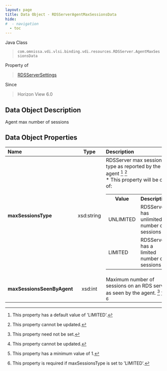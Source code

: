 ```yaml
---
layout: page
title: Data Object - RDSServerAgentMaxSessionsData
hide:
#  - navigation
  - toc
---
```






Java Class
> `com.omnissa.vdi.vlsi.binding.vdi.resources.RDSServer.AgentMaxSessionsData`

Property of
> [RDSServerSettings](vdi.resources.RDSServer.RDSServerSettings.md#field_detail)

Since
> Horizon View 6.0


## Data Object Description

Agent max number of sessions

## Data Object Properties

 Name | Type | Description
:---|:---:|:---
**maxSessionsType**|  xsd:string|  RDSServer max sessions type as reported by the agent [^113] [^2] <br>* This property will be one of:<br><table><tr><th>Value</th><th>Description</th></tr><tr><td>UNLIMITED</td><td>RDSServer has unlimited number of sessions</td></tr><tr><td>LIMITED</td><td>RDSServer has a limited number of sessions</td></tr></table>
**maxSessionsSeenByAgent**|  xsd:int|  Maximum number of sessions on an RDS server as seen by the agent. [^1] [^2] [^8] [^9]
 


 


[^1]: This property need not be set.
[^2]: This property cannot be updated.
[^8]: This property has a minimum value of 1.
[^9]: This property is required if maxSessionsType is set to 'LIMITED'.
[^113]: This property has a default value of 'LIMITED'.